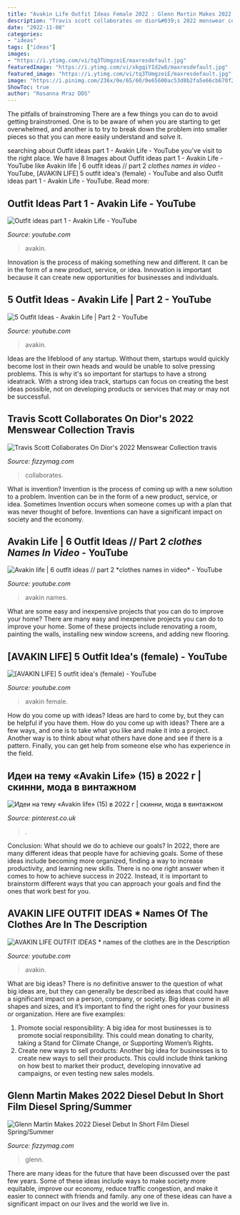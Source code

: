 ```yaml
---
title: "Avakin Life Outfit Ideas Female 2022 : Glenn Martin Makes 2022 Diesel Debut In Short Film Diesel Spring/summer"
description: "Travis scott collaborates on dior&#039;s 2022 menswear collection travis"
date: "2022-11-08"
categories:
- "ideas"
tags: ["ideas"]
images:
- "https://i.ytimg.com/vi/tq3TUmgzeiE/maxresdefault.jpg"
featuredImage: "https://i.ytimg.com/vi/xkgqiYId2w8/maxresdefault.jpg"
featured_image: "https://i.ytimg.com/vi/tq3TUmgzeiE/maxresdefault.jpg"
image: "https://i.pinimg.com/236x/0e/65/60/0e65600ac53d8b2fa5e66cb670f21c16.jpg"
ShowToc: true
author: "Rosanna Mraz DDS"
---
```



The pitfalls of brainstroming
There are a few things you can do to avoid getting brainstromed. One is to be aware of when you are starting to get overwhelmed, and another is to try to break down the problem into smaller pieces so that you can more easily understand and solve it.

	

		
searching about Outfit ideas part 1 - Avakin Life - YouTube you've visit to the right place. We have 8 Images about Outfit ideas part 1 - Avakin Life - YouTube like Avakin life | 6 outfit ideas // part 2 *clothes names in video* - YouTube, [AVAKIN LIFE] 5 outfit idea&#039;s (female) - YouTube and also Outfit ideas part 1 - Avakin Life - YouTube. Read more:
		
    
## Outfit Ideas Part 1 - Avakin Life - YouTube

<img loading=lazy src="https://i.ytimg.com/vi/xkgqiYId2w8/maxresdefault.jpg" onerror="this.onerror=null;this.src='https://tse2.mm.bing.net/th?id=OIP.7yvjm0MMvX8vTWVC5uxYcQHaEK&amp;pid=15.1';" alt="Outfit ideas part 1 - Avakin Life - YouTube">

_Source: youtube.com_

>avakin. 

	

Innovation is the process of making something new and different. It can be in the form of a new product, service, or idea. Innovation is important because it can create new opportunities for businesses and individuals.

    
## 5 Outfit Ideas - Avakin Life | Part 2 - YouTube

<img loading=lazy src="https://i.ytimg.com/vi/y4F54dapKGc/maxresdefault.jpg" onerror="this.onerror=null;this.src='https://tse1.mm.bing.net/th?id=OIP.r5xA-lVYRNW24lny3JJ3owHaEK&amp;pid=15.1';" alt="5 Outfit Ideas - Avakin Life | Part 2 - YouTube">

_Source: youtube.com_

>avakin. 

	

Ideas are the lifeblood of any startup. Without them, startups would quickly become lost in their own heads and would be unable to solve pressing problems. This is why it's so important for startups to have a strong ideatrack. With a strong idea track, startups can focus on creating the best ideas possible, not on developing products or services that may or may not be successful.

    
## Travis Scott Collaborates On Dior&#039;s 2022 Menswear Collection Travis

<img loading=lazy src="https://fizzymag.com/uploads/article_photo/file_name/a515c6e0-0fcf-44ea-994c-878e5dc73bee/dior-travis-scott-cactus-jack-collaboration-fashion-menswear-runway-2021-2022-new-clothing15.jpg" onerror="this.onerror=null;this.src='https://tse1.mm.bing.net/th?id=OIP.qHLDZPpzbc0cXw_TkjXh6gHaLG&amp;pid=15.1';" alt="Travis Scott Collaborates On Dior&#039;s 2022 Menswear Collection travis">

_Source: fizzymag.com_

>collaborates. 

	

What is invention?
Invention is the process of coming up with a new solution to a problem. Invention can be in the form of a new product, service, or idea. Sometimes Invention occurs when someone comes up with a plan that was never thought of before. Inventions can have a significant impact on society and the economy.

    
## Avakin Life | 6 Outfit Ideas // Part 2 *clothes Names In Video* - YouTube

<img loading=lazy src="https://i.ytimg.com/vi/iNVCTw6UuXo/maxresdefault.jpg" onerror="this.onerror=null;this.src='https://tse1.mm.bing.net/th?id=OIP.dkEM_B-vAk4gYsc2M4X5kwHaEK&amp;pid=15.1';" alt="Avakin life | 6 outfit ideas // part 2 *clothes names in video* - YouTube">

_Source: youtube.com_

>avakin names. 

	

What are some easy and inexpensive projects that you can do to improve your home?
There are many easy and inexpensive projects you can do to improve your home. Some of these projects include renovating a room, painting the walls, installing new window screens, and adding new flooring.

    
## [AVAKIN LIFE] 5 Outfit Idea&#039;s (female) - YouTube

<img loading=lazy src="https://i.ytimg.com/vi/YSndL7czvvc/maxresdefault.jpg" onerror="this.onerror=null;this.src='https://tse3.mm.bing.net/th?id=OIP.sTccQD1ut-wl5VIrGXvr6QHaEK&amp;pid=15.1';" alt="[AVAKIN LIFE] 5 outfit idea&#039;s (female) - YouTube">

_Source: youtube.com_

>avakin female. 

	

How do you come up with ideas?
Ideas are hard to come by, but they can be helpful if you have them. How do you come up with ideas? There are a few ways, and one is to take what you like and make it into a project. Another way is to think about what others have done and see if there is a pattern. Finally, you can get help from someone else who has experience in the field.

    
## Идеи на тему «Avakin Life» (15) в 2022 г | скинни, мода в винтажном

<img loading=lazy src="https://i.pinimg.com/236x/0e/65/60/0e65600ac53d8b2fa5e66cb670f21c16.jpg" onerror="this.onerror=null;this.src='https://tse4.mm.bing.net/th?id=OIP.qorcc9bBvepT-tzVNELNiwDsEn&amp;pid=15.1';" alt="Идеи на тему «Avakin life» (15) в 2022 г | скинни, мода в винтажном">

_Source: pinterest.co.uk_

>. 

	

Conclusion: What should we do to achieve our goals?
In 2022, there are many different ideas that people have for achieving goals. Some of these ideas include becoming more organized, finding a way to increase productivity, and learning new skills. There is no one right answer when it comes to how to achieve success in 2022. Instead, it is important to brainstorm different ways that you can approach your goals and find the ones that work best for you.

    
## AVAKIN LIFE OUTFIT IDEAS ️* Names Of The Clothes Are In The Description

<img loading=lazy src="https://i.ytimg.com/vi/tq3TUmgzeiE/maxresdefault.jpg" onerror="this.onerror=null;this.src='https://tse1.mm.bing.net/th?id=OIP.uqL3WiV6TPzmJm_dTSAt7gHaEK&amp;pid=15.1';" alt="AVAKIN LIFE OUTFIT IDEAS ️* names of the clothes are in the Description">

_Source: youtube.com_

>avakin. 

	

What are big ideas?
There is no definitive answer to the question of what big ideas are, but they can generally be described as ideas that could have a significant impact on a person, company, or society. Big ideas come in all shapes and sizes, and it’s important to find the right ones for your business or organization. Here are five examples: 
1. Promote social responsibility: A big idea for most businesses is to promote social responsibility. This could mean donating to charity, taking a Stand for Climate Change, or Supporting Women’s Rights. 
2. Create new ways to sell products: Another big idea for businesses is to create new ways to sell their products. This could include think tanking on how best to market their product, developing innovative ad campaigns, or even testing new sales models. 

    
## Glenn Martin Makes 2022 Diesel Debut In Short Film Diesel Spring/Summer

<img loading=lazy src="https://fizzymag.com/uploads/article_photo/file_name/606d2933-7645-4c23-9e5c-4d80c266e82b/glenn-martin-makes-2022-diesel-debut-in-short-film-10.jpg" onerror="this.onerror=null;this.src='https://tse1.mm.bing.net/th?id=OIP.6BdpqZP15hwwYu1jFoPaBgHaFL&amp;pid=15.1';" alt="Glenn Martin Makes 2022 Diesel Debut In Short Film Diesel Spring/Summer">

_Source: fizzymag.com_

>glenn. 

	

There are many ideas for the future that have been discussed over the past few years. Some of these ideas include ways to make society more equitable, improve our economy, reduce traffic congestion, and make it easier to connect with friends and family. any one of these ideas can have a significant impact on our lives and the world we live in.


